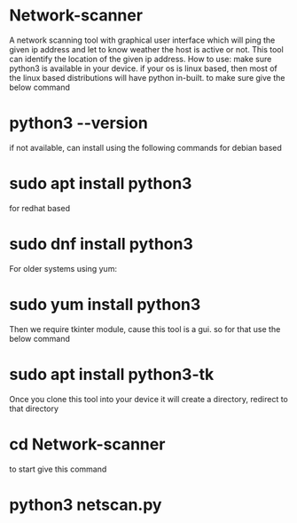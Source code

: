 # Network-scanner
A network scanning tool with graphical user interface which will ping the given ip address and let to know weather the host is active or not. This tool can identify the location of the given ip address.
How to use:
make sure python3 is available in your device. if your os is linux based, then most of the linux based distributions will have python in-built. to make sure give the below command
# python3 --version
if not available, can install using the following commands 
for debian based
# sudo apt install python3
for redhat based
# sudo dnf install python3
For older systems using yum:
# sudo yum install python3
Then we require tkinter module, cause this tool is a gui. so for that use the below command
# sudo apt install python3-tk
Once you clone this tool into your device it will create a directory, redirect to that directory
# cd Network-scanner
to start give this command
# python3 netscan.py
